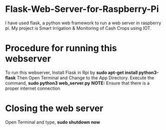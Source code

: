 # Flask-Web-Server-for-Raspberry-Pi
I have used flask, a python web framework to run a web server in raspberry pi. My project is Smart Irrigation & Monitoring of Cash Crops using IOT.
# Procedure for running this webserver
To run this webserver, Install Flask in Rpi by
  **sudo apt-get install python3-flask**
Then Open Terminal and Change to the App Directory.
Execute the command,
**sudo python3 web_server.py**
**NOTE:** Ensure that there is a proper internet connection
# Closing the web server
Open Terminal and type,
**sudo shutdown now**
